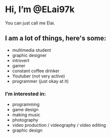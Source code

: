 # Hi, I’m @ELai97k
 You can just call me Elai.
 
## I am a lot of things, here's some:
- multimedia student
- graphic designer
- introvert
- gamer
- constant coffee drinker
- Youtuber (not very active)
- programmer (just okay at it)
 
### I’m interested in:
- programming
- game design
- making music
- photography
- video production / videography / video editing
- graphic design

